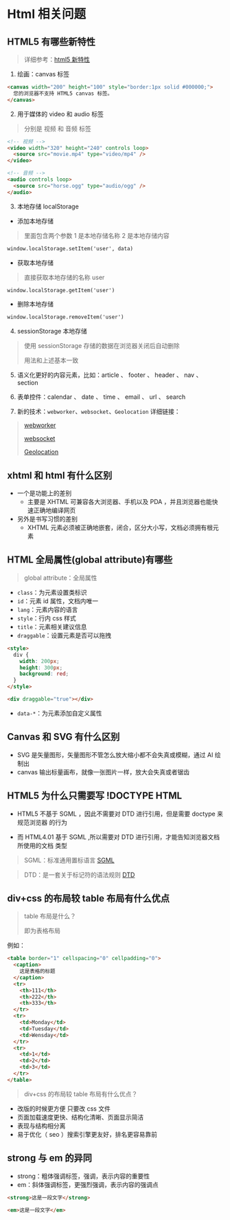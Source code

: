 # Html 相关问题

## HTML5 有哪些新特性

> 详细参考：[html5 新特性](https://www.runoob.com/w3cnote/html5-canvas-intro.html)

1. 绘画：canvas 标签

```html
<canvas width="200" height="100" style="border:1px solid #000000;">
  您的浏览器不支持 HTML5 canvas 标签。
</canvas>
```

2. 用于媒体的 video 和 audio 标签

> 分别是 视频 和 音频 标签

```html
<!-- 视频 -->
<video width="320" height="240" controls loop>
  <source src="movie.mp4" type="video/mp4" />
</video>

<!-- 音频 -->
<audio controls loop>
  <source src="horse.ogg" type="audio/ogg" />
</audio>
```

3. 本地存储 localStorage

- 添加本地存储

> 里面包含两个参数 1 是本地存储名称 2 是本地存储内容

```html
window.localStorage.setItem('user', data)
```

- 获取本地存储

> 直接获取本地存储的名称 user

```html
window.localStorage.getItem('user')
```

- 删除本地存储

```html
window.localStorage.removeItem('user')
```

4. sessionStorage 本地存储

> 使用 sessionStorage 存储的数据在浏览器关闭后自动删除
>
> 用法和上述基本一致

5. 语义化更好的内容元素，比如：article 、 footer 、 header 、 nav 、 section

6. 表单控件：calendar 、 date 、 time 、 email 、 url 、 search

7. 新的技术：`webworker`、`websocket`、`Geolocation` 详细链接：

> [webworker](http://www.ruanyifeng.com/blog/2018/07/web-worker.html)
>
> [websocket](http://www.ruanyifeng.com/blog/2017/05/websocket.html)
>
> [Geolocation](https://www.runoob.com/html/html5-geolocation.html)

## xhtml 和 html 有什么区别

- ⼀个是功能上的差别
  - 主要是 XHTML 可兼容各⼤浏览器、⼿机以及 PDA ，并且浏览器也能快速正确地编译网页
- 另外是书写习惯的差别
  - XHTML 元素必须被正确地嵌套，闭合，区分⼤小写，⽂档必须拥有根元素

## HTML 全局属性(global attribute)有哪些

> global attribute：全局属性

- `class`：为元素设置类标识
- `id`：元素 id 属性，文档内唯一
- `lang`：元素内容的语言
- `style`：行内 css 样式
- `title`：元素相关建议信息
- `draggable`：设置元素是否可以拖拽

```html
<style>
  div {
    width: 200px;
    height: 300px;
    background: red;
  }
</style>

<div draggable="true"></div>
```

- `data-*`：为元素添加自定义属性

## Canvas 和 SVG 有什么区别

- SVG 是矢量图形，矢量图形不管怎么放大缩小都不会失真或模糊，通过 AI 绘制出
- canvas 输出标量画布，就像⼀张图⽚⼀样，放⼤会失真或者锯齿

## HTML5 为什么只需要写 !DOCTYPE HTML

- HTML5 不基于 SGML ，因此不需要对 DTD 进⾏引⽤，但是需要 doctype 来规范浏览器 的行为

- ⽽ HTML4.01 基于 SGML ,所以需要对 DTD 进⾏引⽤，才能告知浏览器⽂档所使⽤的⽂档 类型

> SGML：标准通用置标语言 [SGML](https://zhidao.baidu.com/question/572835808.html)

> DTD：是一套关于标记符的语法规则 [DTD](https://zhidao.baidu.com/question/49423873.html)

## div+css 的布局较 table 布局有什么优点

> table 布局是什么？
>
> 即为表格布局

例如：

```html
<table border="1" cellspacing="0" cellpadding="0">
  <caption>
    这是表格的标题
  </caption>
  <tr>
    <th>111</th>
    <th>222</th>
    <th>333</th>
  </tr>
  <tr>
    <td>Monday</td>
    <td>Tuesday</td>
    <td>Wensday</td>
  </tr>
  <tr>
    <td>1</td>
    <td>2</td>
    <td>3</td>
  </tr>
</table>
```

> div+css 的布局较 table 布局有什么优点？

- 改版的时候更⽅便 只要改 css ⽂件
- 页面加载速度更快、结构化清晰、⻚⾯显示简洁
- 表现与结构相分离
- 易于优化（ seo ）搜索引擎更友好，排名更容易靠前

## strong 与 em 的异同

- strong：粗体强调标签，强调，表示内容的重要性
- em：斜体强调标签，更强烈强调，表示内容的强调点

```html
<strong>这是一段文字</strong>

<em>这是一段文字</em>
```
